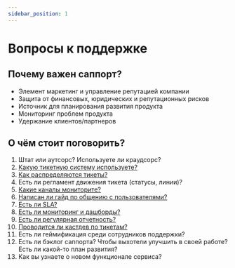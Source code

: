 ```yaml
---
sidebar_position: 1
---
```

# Вопросы к поддержке

## Почему важен саппорт?
- Элемент маркетинг и управление репутацией компании
- Защита от финансовых, юридических и репутационных рисков
- Источник для планирования развития продукта
- Мониторинг проблем продукта
- Удержание клиентов/партнеров

## О чём стоит поговорить?
1. Штат или аутсорс? Используете ли краудсорс?
2. [Какую тикетную систему используете?](./tickets.md)
3. [Как распределяются тикеты?](./distribution-tickets.md)
4. Есть ли регламент движения тикета (статусы, линии)?
5. [Какие каналы мониторите?](./channels.md)
6. [Написан ли гайд по общению с пользователями?](./guideline.md)
7. [Есть ли SLA?](./sla.md)
8. [Есть ли мониторинг и дашборды?](./monitoring.md)
9. [Есть ли регулярная отчетность?](./feedback.md)
10. [Проводится ли кастдев по тикетам?](./custdev.md)
11. Есть ли геймификация среди сотрудников поддержки?
12. Есть ли бэклог саппорта? Чтобы выхотели улучшить в своей работе? Есть ли какой-то план развития?
13. Как вы узнаете о новом функционале сервиса?



